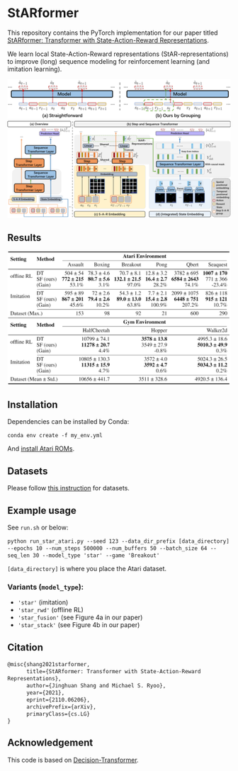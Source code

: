 
# StARformer
This repository contains the PyTorch implementation for our paper titled [StARformer: Transformer with State-Action-Reward Representations](https://arxiv.org/abs/2110.06206).

We learn local State-Action-Reward representations (StAR-representations) to improve (long) sequence modeling for reinforcement learning (and imitation learning).

<img src="./figures/seqmodelrl2.png">
<img src="./figures/mainfigure2.png">

## Results

<img src="./figures/results.png">

## Installation

Dependencies can be installed by Conda:

```
conda env create -f my_env.yml
```

And [install Atari ROMs](https://github.com/openai/atari-py#roms).

## Datasets
Please follow [this instruction](https://github.com/kzl/decision-transformer/blob/master/atari/readme-atari.md#downloading-datasets) for datasets.


## Example usage

See `run.sh` or below:
```
python run_star_atari.py --seed 123 --data_dir_prefix [data_directory] --epochs 10 --num_steps 500000 --num_buffers 50 --batch_size 64 --seq_len 30 --model_type 'star' --game 'Breakout'
```
`[data_directory]` is where you place the Atari dataset.

### Variants (`model_type`):
 - `'star'` (imitation)
 - `'star_rwd'` (offline RL)
 - `'star_fusion'` (see Figure 4a in our paper)
 - `'star_stack'` (see Figure 4b in our paper)

## Citation
```
@misc{shang2021starformer,
      title={StARformer: Transformer with State-Action-Reward Representations}, 
      author={Jinghuan Shang and Michael S. Ryoo},
      year={2021},
      eprint={2110.06206},
      archivePrefix={arXiv},
      primaryClass={cs.LG}
}
```

## Acknowledgement

This code is based on [Decision-Transformer](https://github.com/kzl/decision-transformer/).
